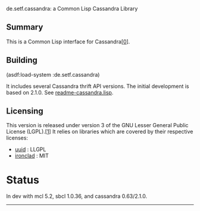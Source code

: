 de.setf.cassandra: a Common Lisp Cassandra Library

Summary
-------

This is a Common Lisp interface for Cassandra[[0]].


Building 
--------

   (asdf:load-system :de.setf.cassandra)

It includes several Cassandra thrift API versions. The initial development is based on 2.1.0.
See [readme-cassandra.lisp](READMES/readme-cassandra.lisp).


Licensing
---------

This version is released under version 3 of the GNU Lesser General Public License (LGPL).[[1]]
It relies on libraries which are covered by their respective licenses:

- [uuid](http://www.dardoria.net/software/uuid.html) : LLGPL
- [ironclad](http://method-combination.net/lisp/ironclad/) : MIT

Status
======

In dev with mcl 5.2, sbcl 1.0.36, and cassandra 0.63/2.1.0.

---
 [0]: http://wiki.apache.org/cassandra
 [1]: lgpl.txt